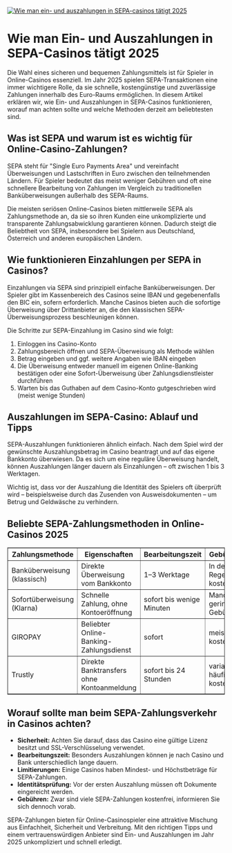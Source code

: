 [![Wie man ein- und auszahlungen in SEPA-casinos tätigt 2025](https://123-caf.pages.dev/gitsignup.png)](https://vrmoo.ru/Bt82HjjY)

<h1>Wie man Ein- und Auszahlungen in SEPA-Casinos tätigt 2025</h1>  <p>Die Wahl eines sicheren und bequemen Zahlungsmittels ist für Spieler in Online-Casinos essenziell. Im Jahr 2025 spielen SEPA-Transaktionen eine immer wichtigere Rolle, da sie schnelle, kostengünstige und zuverlässige Zahlungen innerhalb des Euro-Raums ermöglichen. In diesem Artikel erklären wir, wie Ein- und Auszahlungen in SEPA-Casinos funktionieren, worauf man achten sollte und welche Methoden derzeit am beliebtesten sind.</p>  <h2>Was ist SEPA und warum ist es wichtig für Online-Casino-Zahlungen?</h2>  <p>SEPA steht für "Single Euro Payments Area" und vereinfacht Überweisungen und Lastschriften in Euro zwischen den teilnehmenden Ländern. Für Spieler bedeutet das meist weniger Gebühren und oft eine schnellere Bearbeitung von Zahlungen im Vergleich zu traditionellen Banküberweisungen außerhalb des SEPA-Raums.</p>  <p>Die meisten seriösen Online-Casinos bieten mittlerweile SEPA als Zahlungsmethode an, da sie so ihren Kunden eine unkomplizierte und transparente Zahlungsabwicklung garantieren können. Dadurch steigt die Beliebtheit von SEPA, insbesondere bei Spielern aus Deutschland, Österreich und anderen europäischen Ländern.</p>  <h2>Wie funktionieren Einzahlungen per SEPA in Casinos?</h2>  <p>Einzahlungen via SEPA sind prinzipiell einfache Banküberweisungen. Der Spieler gibt im Kassenbereich des Casinos seine IBAN und gegebenenfalls den BIC ein, sofern erforderlich. Manche Casinos bieten auch die sofortige Überweisung über Drittanbieter an, die den klassischen SEPA-Überweisungsprozess beschleunigen können.</p>  <p>Die Schritte zur SEPA-Einzahlung im Casino sind wie folgt:</p>  <ol>   <li>Einloggen ins Casino-Konto</li>   <li>Zahlungsbereich öffnen und SEPA-Überweisung als Methode wählen</li>   <li>Betrag eingeben und ggf. weitere Angaben wie IBAN eingeben</li>   <li>Die Überweisung entweder manuell im eigenen Online-Banking bestätigen oder eine Sofort-Überweisung über Zahlungsdienstleister durchführen</li>   <li>Warten bis das Guthaben auf dem Casino-Konto gutgeschrieben wird (meist wenige Stunden)</li> </ol>  <h2>Auszahlungen im SEPA-Casino: Ablauf und Tipps</h2>  <p>SEPA-Auszahlungen funktionieren ähnlich einfach. Nach dem Spiel wird der gewünschte Auszahlungsbetrag im Casino beantragt und auf das eigene Bankkonto überwiesen. Da es sich um eine reguläre Überweisung handelt, können Auszahlungen länger dauern als Einzahlungen – oft zwischen 1 bis 3 Werktagen.</p>  <p>Wichtig ist, dass vor der Auszahlung die Identität des Spielers oft überprüft wird – beispielsweise durch das Zusenden von Ausweisdokumenten – um Betrug und Geldwäsche zu verhindern.</p>  <h2>Beliebte SEPA-Zahlungsmethoden in Online-Casinos 2025</h2>  <table border="1" cellpadding="6" cellspacing="0">   <thead>     <tr>       <th>Zahlungsmethode</th>       <th>Eigenschaften</th>       <th>Bearbeitungszeit</th>       <th>Gebühren</th>     </tr>   </thead>   <tbody>     <tr>       <td>Banküberweisung (klassisch)</td>       <td>Direkte Überweisung vom Bankkonto</td>       <td>1–3 Werktage</td>       <td>In der Regel kostenfrei</td>     </tr>     <tr>       <td>Sofortüberweisung (Klarna)</td>       <td>Schnelle Zahlung, ohne Kontoeröffnung</td>       <td>sofort bis wenige Minuten</td>       <td>Manchmal geringe Gebühr</td>     </tr>     <tr>       <td>GIROPAY</td>       <td>Beliebter Online-Banking-Zahlungsdienst</td>       <td>sofort</td>       <td>meist kostenfrei</td>     </tr>     <tr>       <td>Trustly</td>       <td>Direkte Banktransfers ohne Kontoanmeldung</td>       <td>sofort bis 24 Stunden</td>       <td>variabel, häufig kostenfrei</td>     </tr>   </tbody> </table>  <h2>Worauf sollte man beim SEPA-Zahlungsverkehr in Casinos achten?</h2>  <ul>   <li><strong>Sicherheit:</strong> Achten Sie darauf, dass das Casino eine gültige Lizenz besitzt und SSL-Verschlüsselung verwendet.</li>   <li><strong>Bearbeitungszeit:</strong> Besonders Auszahlungen können je nach Casino und Bank unterschiedlich lange dauern.</li>   <li><strong>Limitierungen:</strong> Einige Casinos haben Mindest- und Höchstbeträge für SEPA-Zahlungen.</li>   <li><strong>Identitätsprüfung:</strong> Vor der ersten Auszahlung müssen oft Dokumente eingereicht werden.</li>   <li><strong>Gebühren:</strong> Zwar sind viele SEPA-Zahlungen kostenfrei, informieren Sie sich dennoch vorab.</li> </ul>  <p>SEPA-Zahlungen bieten für Online-Casinospieler eine attraktive Mischung aus Einfachheit, Sicherheit und Verbreitung. Mit den richtigen Tipps und einem vertrauenswürdigen Anbieter sind Ein- und Auszahlungen im Jahr 2025 unkompliziert und schnell erledigt.</p>